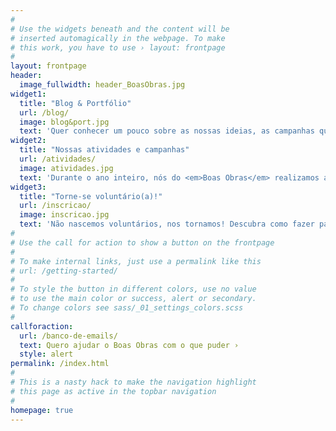 ```yaml
---
#
# Use the widgets beneath and the content will be
# inserted automagically in the webpage. To make
# this work, you have to use › layout: frontpage
#
layout: frontpage
header:
  image_fullwidth: header_BoasObras.jpg
widget1:
  title: "Blog & Portfólio"
  url: /blog/
  image: blog&port.jpg
  text: 'Quer conhecer um pouco sobre as nossas ideias, as campanhas que apoiamos ou notícias sobre fazer o bem? Entre agora no nosso blog para ver mais 😃'
widget2:
  title: "Nossas atividades e campanhas"
  url: /atividades/
  image: atividades.jpg
  text: 'Durante o ano inteiro, nós do <em>Boas Obras</em> realizamos atividades e campanhas de arrecadação. Quer conhecê-las ou nos sugerir novas ideas?'
widget3:
  title: "Torne-se voluntário(a)!"
  url: /inscricao/
  image: inscricao.jpg
  text: 'Não nascemos voluntários, nos tornamos! Descubra como fazer parte do nosso grupo e faça <em>Boas Obras</em> conosco 💛💚💙💜💕'
#
# Use the call for action to show a button on the frontpage
#
# To make internal links, just use a permalink like this
# url: /getting-started/
#
# To style the button in different colors, use no value
# to use the main color or success, alert or secondary.
# To change colors see sass/_01_settings_colors.scss
#
callforaction:
  url: /banco-de-emails/
  text: Quero ajudar o Boas Obras com o que puder ›
  style: alert
permalink: /index.html
#
# This is a nasty hack to make the navigation highlight
# this page as active in the topbar navigation
#
homepage: true
---
```


